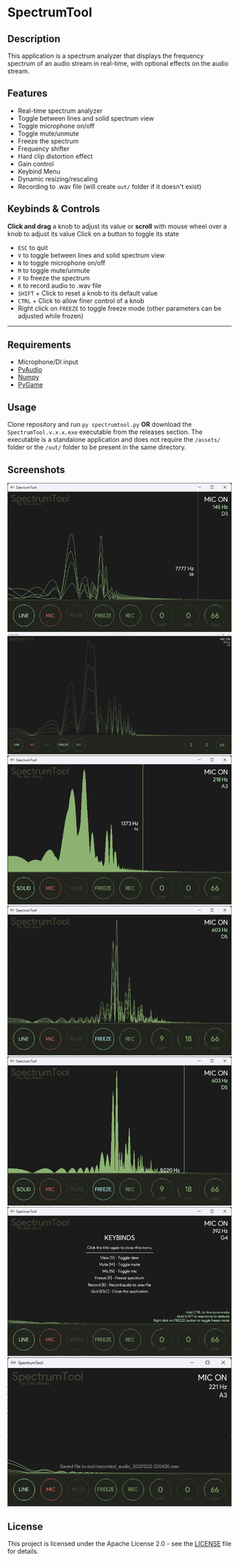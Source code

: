 # SpectrumTool

## Description

 This application is a spectrum analyzer that displays the frequency spectrum of an audio stream in real-time, with optional effects on the audio stream.

## Features

- Real-time spectrum analyzer
- Toggle between lines and solid spectrum view
- Toggle microphone on/off
- Toggle mute/unmute
- Freeze the spectrum
- Frequency shifter
- Hard clip distortion effect
- Gain control
- Keybind Menu
- Dynamic resizing/rescaling
- Recording to .wav file (will create `out/` folder if it doesn't exist)

## Keybinds & Controls

**Click and drag** a knob to adjust its value or **scroll** with mouse wheel over a knob to adjust its value
Click on a button to toggle its state
- `ESC` to quit
- `V` to toggle between lines and solid spectrum view
- `N` to toggle microphone on/off
- `M` to toggle mute/unmute
- `F` to freeze the spectrum
- `R` to record audio to .wav file
- `SHIFT` + Click to reset a knob to its default value
- `CTRL` + Click to allow finer control of a knob
- Right click on `FREEZE` to toggle freeze mode (other parameters can be adjusted while frozen)
  
---

## Requirements

- Microphone/DI input
- [PyAudio](https://pypi.org/project/PyAudio/)
- [Numpy](https://numpy.org)
- [PyGame](https://www.pygame.org/news)

## Usage

  Clone repository and run `py spectrumtool.py` **OR** download the `SpectrumTool.v.x.x.exe` executable from the releases section.
  The executable is a standalone application and does not require the `/assets/` folder or the `/out/` folder to be present in the same directory.

## Screenshots

![Audio input](images/Screenshot%202022-12-22%20220225.png)
![Fullscreen](images/Screenshot%202022-12-22%20215729.png)
![Solid spectrum](images/Screenshot%202022-12-22%20220232.png)
![Shifted frozen spectrum](images/Screenshot%202022-12-22%20220250.png)
![Shifted frozen spectrum solid](images/Screenshot%202022-12-22%20220245.png)
![Keybind menu](images/Screenshot%202022-12-22%20220314.png)
![Save message](images/Screenshot%202022-12-22%20220437.png)

<!-- TODO: ## Video [![SpectrumTool Demo](link) -->

## License

This project is licensed under the Apache License 2.0 - see the [LICENSE](LICENSE) file for details.
